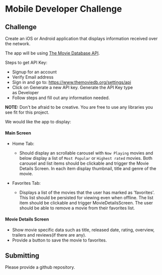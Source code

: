# Mobile Developer Challenge

## Challenge

Create an iOS or Android application that displays information received over the network.

The app will be using [The Movie Database API](https://www.themoviedb.org/documentation/api).

Steps to get API Key:
* Signup for an account
* Verify Email address
* Sign in and go to: https://www.themoviedb.org/settings/api
* Click on Generate a new API key. Generate the API Key type as Developer
* Follow steps and fill out any information needed.


**NOTE:** Don't be afraid to be creative. You are free to use any libraries you see fit for this project.

We would like the app to display:

#### Main Screen
- Home Tab:
  - Should display an scrollable carousel with `Now Playing` movies and below display a list of `Most Popular` or `Highest rated` movies. Both carousel and list items should be clickable and trigger the Movie Details Screen. In each item display thumbnail, title and genre of the movie.

- Favorites Tab:
  - Displays a list of the movies that the user has marked as 'favorites'. This list should be persisted for viewing even when offline. The list item should be clickable and trigger MovieDetailsScreen. The user should be able to remove a movie from their favorites list.

#### Movie Details Screen
- Show movie specific data such as title, released date, rating, overview, trailers and reviews(if there are any).
- Provide a button to save the movie to favorites.


## Submitting

Please provide a github repository. 

